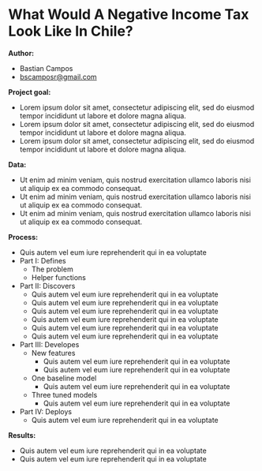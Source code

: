 # What Would A Negative Income Tax Look Like In Chile?
**Author:**
- Bastian Campos
- bscamposr@gmail.com

**Project goal:** 
- Lorem ipsum dolor sit amet, consectetur adipiscing elit, sed do eiusmod tempor incididunt ut labore et dolore magna aliqua.
- Lorem ipsum dolor sit amet, consectetur adipiscing elit, sed do eiusmod tempor incididunt ut labore et dolore magna aliqua.
- Lorem ipsum dolor sit amet, consectetur adipiscing elit, sed do eiusmod tempor incididunt ut labore et dolore magna aliqua.

**Data:**
- Ut enim ad minim veniam, quis nostrud exercitation ullamco laboris nisi ut aliquip ex ea commodo consequat.
- Ut enim ad minim veniam, quis nostrud exercitation ullamco laboris nisi ut aliquip ex ea commodo consequat.
- Ut enim ad minim veniam, quis nostrud exercitation ullamco laboris nisi ut aliquip ex ea commodo consequat.

**Process:**
- Quis autem vel eum iure reprehenderit qui in ea voluptate
- Part I: Defines
  + The problem
  + Helper functions
- Part II: Discovers
  + Quis autem vel eum iure reprehenderit qui in ea voluptate
  + Quis autem vel eum iure reprehenderit qui in ea voluptate
  + Quis autem vel eum iure reprehenderit qui in ea voluptate
  + Quis autem vel eum iure reprehenderit qui in ea voluptate
  + Quis autem vel eum iure reprehenderit qui in ea voluptate
  + Quis autem vel eum iure reprehenderit qui in ea voluptate
- Part III: Developes
  + New features
    - Quis autem vel eum iure reprehenderit qui in ea voluptate
    - Quis autem vel eum iure reprehenderit qui in ea voluptate
  + One baseline model
    - Quis autem vel eum iure reprehenderit qui in ea voluptate
  + Three tuned models 
    - Quis autem vel eum iure reprehenderit qui in ea voluptate
- Part IV: Deploys
  + Quis autem vel eum iure reprehenderit qui in ea voluptate

**Results:**
- Quis autem vel eum iure reprehenderit qui in ea voluptate
- Quis autem vel eum iure reprehenderit qui in ea voluptate
